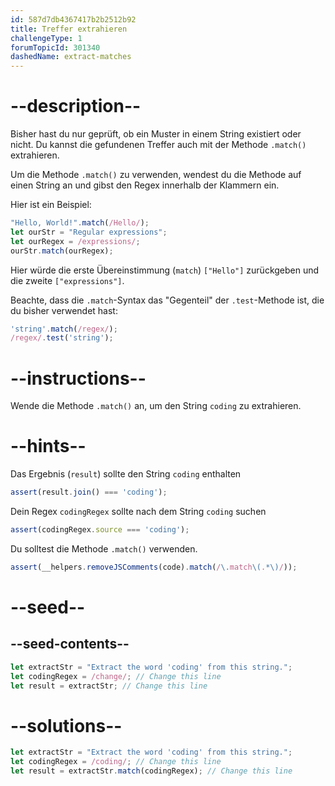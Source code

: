 ```yaml
---
id: 587d7db4367417b2b2512b92
title: Treffer extrahieren
challengeType: 1
forumTopicId: 301340
dashedName: extract-matches
---
```


# --description--

Bisher hast du nur geprüft, ob ein Muster in einem String existiert oder nicht. Du kannst die gefundenen Treffer auch mit der Methode `.match()` extrahieren.

Um die Methode `.match()` zu verwenden, wendest du die Methode auf einen String an und gibst den Regex innerhalb der Klammern ein.

Hier ist ein Beispiel:

```js
"Hello, World!".match(/Hello/);
let ourStr = "Regular expressions";
let ourRegex = /expressions/;
ourStr.match(ourRegex);
```

Hier würde die erste Übereinstimmung (`match`) `["Hello"]` zurückgeben und die zweite `["expressions"]`.

Beachte, dass die `.match`-Syntax das "Gegenteil" der `.test`-Methode ist, die du bisher verwendet hast:

```js
'string'.match(/regex/);
/regex/.test('string');
```

# --instructions--

Wende die Methode `.match()` an, um den String `coding` zu extrahieren.

# --hints--

Das Ergebnis (`result`) sollte den String `coding` enthalten

```js
assert(result.join() === 'coding');
```

Dein Regex `codingRegex` sollte nach dem String `coding` suchen

```js
assert(codingRegex.source === 'coding');
```

Du solltest die Methode `.match()` verwenden.

```js
assert(__helpers.removeJSComments(code).match(/\.match\(.*\)/));
```

# --seed--

## --seed-contents--

```js
let extractStr = "Extract the word 'coding' from this string.";
let codingRegex = /change/; // Change this line
let result = extractStr; // Change this line
```

# --solutions--

```js
let extractStr = "Extract the word 'coding' from this string.";
let codingRegex = /coding/; // Change this line
let result = extractStr.match(codingRegex); // Change this line
```
